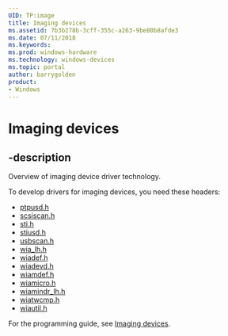```yaml
---
UID: TP:image
title: Imaging devices
ms.assetid: 7b3b278b-3cff-355c-a263-9be80b8afde3
ms.date: 07/11/2018
ms.keywords: 
ms.prod: windows-hardware
ms.technology: windows-devices
ms.topic: portal
author: barrygolden
product:
- Windows
---
```


# Imaging devices

## -description

Overview of imaging device driver technology.

To develop drivers for imaging devices, you need these headers:

* [ptpusd.h](../ptpusd/index.md)
* [scsiscan.h](../scsiscan/index.md)
* [sti.h](../sti/index.md)
* [stiusd.h](../stiusd/index.md)
* [usbscan.h](../usbscan/index.md)
* [wia_lh.h](../wia_lh/index.md)
* [wiadef.h](../wiadef/index.md)
* [wiadevd.h](../wiadevd/index.md)
* [wiamdef.h](../wiamdef/index.md)
* [wiamicro.h](../wiamicro/index.md)
* [wiamindr_lh.h](../wiamindr_lh/index.md)
* [wiatwcmp.h](../wiatwcmp/index.md)
* [wiautil.h](../wiautil/index.md)

For the programming guide, see [Imaging devices](https://docs.microsoft.com/windows-hardware/drivers/image).
